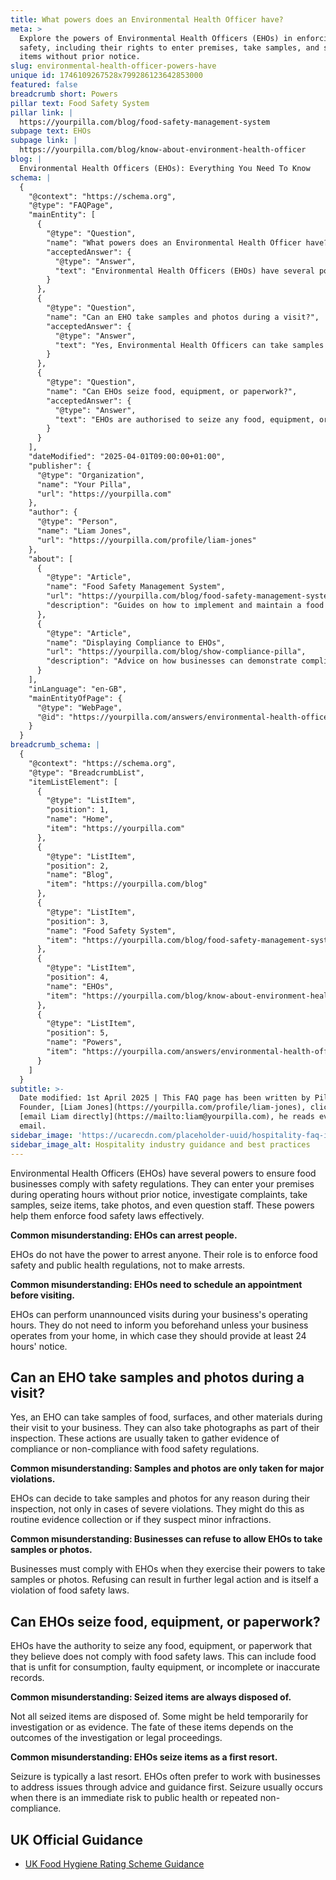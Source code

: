 ```yaml
---
title: What powers does an Environmental Health Officer have?
meta: >
  Explore the powers of Environmental Health Officers (EHOs) in enforcing food
  safety, including their rights to enter premises, take samples, and seize
  items without prior notice.
slug: environmental-health-officer-powers-have
unique id: 1746109267528x799286123642853000
featured: false
breadcrumb short: Powers
pillar text: Food Safety System
pillar link: |
  https://yourpilla.com/blog/food-safety-management-system
subpage text: EHOs
subpage link: |
  https://yourpilla.com/blog/know-about-environment-health-officer
blog: |
  Environmental Health Officers (EHOs): Everything You Need To Know
schema: |
  {
    "@context": "https://schema.org",
    "@type": "FAQPage",
    "mainEntity": [
      {
        "@type": "Question",
        "name": "What powers does an Environmental Health Officer have?",
        "acceptedAnswer": {
          "@type": "Answer",
          "text": "Environmental Health Officers (EHOs) have several powers to ensure compliance with food safety laws, including the ability to enter premises during operating hours without prior notice, investigate complaints, take samples, seize items, take photos, and question staff. These powers are crucial for the effective enforcement of food safety regulations."
        }
      },
      {
        "@type": "Question",
        "name": "Can an EHO take samples and photos during a visit?",
        "acceptedAnswer": {
          "@type": "Answer",
          "text": "Yes, Environmental Health Officers can take samples of food, surfaces, and other materials, and take photographs during their inspections. These actions help them gather evidence of compliance or non-compliance with food safety regulations."
        }
      },
      {
        "@type": "Question",
        "name": "Can EHOs seize food, equipment, or paperwork?",
        "acceptedAnswer": {
          "@type": "Answer",
          "text": "EHOs are authorised to seize any food, equipment, or paperwork they believe does not comply with food safety laws. Seizure usually happens as a last resort and primarily when there is an immediate public health risk or persistent non-compliance."
        }
      }
    ],
    "dateModified": "2025-04-01T09:00:00+01:00",
    "publisher": {
      "@type": "Organization",
      "name": "Your Pilla",
      "url": "https://yourpilla.com"
    },
    "author": {
      "@type": "Person",
      "name": "Liam Jones",
      "url": "https://yourpilla.com/profile/liam-jones"
    },
    "about": [
      {
        "@type": "Article",
        "name": "Food Safety Management System",
        "url": "https://yourpilla.com/blog/food-safety-management-system",
        "description": "Guides on how to implement and maintain a food safety management system that meets compliance and is ready for unannounced EHO visits."
      },
      {
        "@type": "Article",
        "name": "Displaying Compliance to EHOs",
        "url": "https://yourpilla.com/blog/show-compliance-pilla",
        "description": "Advice on how businesses can demonstrate compliance during unannounced visits by Environmental Health Officers."
      }
    ],
    "inLanguage": "en-GB",
    "mainEntityOfPage": {
      "@type": "WebPage",
      "@id": "https://yourpilla.com/answers/environmental-health-officer-powers-have"
    }
  }
breadcrumb_schema: |
  {
    "@context": "https://schema.org",
    "@type": "BreadcrumbList",
    "itemListElement": [
      {
        "@type": "ListItem",
        "position": 1,
        "name": "Home",
        "item": "https://yourpilla.com"
      },
      {
        "@type": "ListItem",
        "position": 2,
        "name": "Blog",
        "item": "https://yourpilla.com/blog"
      },
      {
        "@type": "ListItem",
        "position": 3,
        "name": "Food Safety System",
        "item": "https://yourpilla.com/blog/food-safety-management-system"
      },
      {
        "@type": "ListItem",
        "position": 4,
        "name": "EHOs",
        "item": "https://yourpilla.com/blog/know-about-environment-health-officer"
      },
      {
        "@type": "ListItem",
        "position": 5,
        "name": "Powers",
        "item": "https://yourpilla.com/answers/environmental-health-officer-powers-have"
      }
    ]
  }
subtitle: >-
  Date modified: 1st April 2025 | This FAQ page has been written by Pilla
  Founder, [Liam Jones](https://yourpilla.com/profile/liam-jones), click to
  [email Liam directly](https://mailto:liam@yourpilla.com), he reads every
  email.
sidebar_image: 'https://ucarecdn.com/placeholder-uuid/hospitality-faq-image.jpg'
sidebar_image_alt: Hospitality industry guidance and best practices
---
```

Environmental Health Officers (EHOs) have several powers to ensure food businesses comply with safety regulations. They can enter your premises during operating hours without prior notice, investigate complaints, take samples, seize items, take photos, and even question staff. These powers help them enforce food safety laws effectively.

**Common misunderstanding: EHOs can arrest people.**

EHOs do not have the power to arrest anyone. Their role is to enforce food safety and public health regulations, not to make arrests.

**Common misunderstanding: EHOs need to schedule an appointment before visiting.**

EHOs can perform unannounced visits during your business's operating hours. They do not need to inform you beforehand unless your business operates from your home, in which case they should provide at least 24 hours' notice.

## Can an EHO take samples and photos during a visit?

Yes, an EHO can take samples of food, surfaces, and other materials during their visit to your business. They can also take photographs as part of their inspection. These actions are usually taken to gather evidence of compliance or non-compliance with food safety regulations.

**Common misunderstanding: Samples and photos are only taken for major violations.**

EHOs can decide to take samples and photos for any reason during their inspection, not only in cases of severe violations. They might do this as routine evidence collection or if they suspect minor infractions.

**Common misunderstanding: Businesses can refuse to allow EHOs to take samples or photos.**

Businesses must comply with EHOs when they exercise their powers to take samples or photos. Refusing can result in further legal action and is itself a violation of food safety laws.

## Can EHOs seize food, equipment, or paperwork?

EHOs have the authority to seize any food, equipment, or paperwork that they believe does not comply with food safety laws. This can include food that is unfit for consumption, faulty equipment, or incomplete or inaccurate records.

**Common misunderstanding: Seized items are always disposed of.**

Not all seized items are disposed of. Some might be held temporarily for investigation or as evidence. The fate of these items depends on the outcomes of the investigation or legal proceedings.

**Common misunderstanding: EHOs seize items as a first resort.**

Seizure is typically a last resort. EHOs often prefer to work with businesses to address issues through advice and guidance first. Seizure usually occurs when there is an immediate risk to public health or repeated non-compliance.

## UK Official Guidance

-   [UK Food Hygiene Rating Scheme Guidance](https://www.food.gov.uk/safety-hygiene/food-hygiene-rating-scheme)
